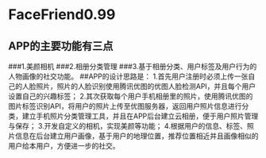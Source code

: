 # FaceFriend0.99
## APP的主要功能有三点
###1.美颜相机
###2.相册分类管理
###3.基于相册分类、用户标签及用户行为的人物画像的社交功能。
##APP的设计思路是：
1.首先用户注册时必须上传一张自己的人脸照片，照片的人脸识别使用腾讯优图的优图人脸检测API，并且每个用户设置自己的兴趣标签；
2.其次获取每个用户手机相册里的照片，使用腾讯优图的图片标签识别API，将用户的照片上传至优图服务器，返回用户照片信息进行分类，建立手机照片分类管理工具，并且在APP后台建立云相册，便于用户照片管理与保存；
3.开发自定义的相机，实现美颜等功能；
4.根据用户的信息、标签、照片信息在后台建立用户画像，基于用户的地理位置，推荐位置相近并且画像相似的用户给本用户，方便进一步的社交。
